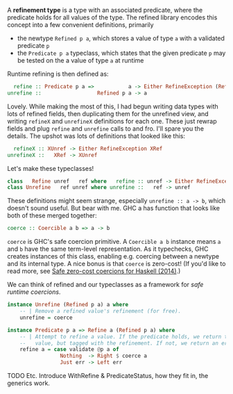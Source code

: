 A **refinement type** is a type with an associated predicate, where the
predicate holds for all values of the type. The refined library encodes this
concept into a few convenient definitions, primarily

  * the newtype `Refined p a`, which stores a value of type `a` with a validated
    predicate `p`
  * the `Predicate p a` typeclass, which states that the given predicate `p` may
    be tested on the a value of type `a` at runtime

Runtime refining is then defined as:

```haskell
  refine :: Predicate p a =>           a -> Either RefineException (Refined p a)
unrefine ::                  Refined p a -> a
```

Lovely. While making the most of this, I had begun writing data types with lots
of refined fields, then duplicating them for the unrefined view, and writing
`refineX` and `unrefineX` definitions for each one. These just rewrap fields and
plug `refine` and `unrefine` calls to and fro. I'll spare you the details. The
upshot was lots of definitions that looked like this:

```haskell
  refineX :: XUnref -> Either RefineException XRef
unrefineX ::   XRef -> XUnref
```

Let's make these typeclasses!

```haskell
class   Refine unref   ref where   refine :: unref -> Either RefineException ref
class Unrefine   ref unref where unrefine ::   ref -> unref
```

These definitions might seem strange, especially `unrefine :: a -> b`, which
doesn't sound useful. But bear with me. GHC a has function that looks like both
of these merged together:

```haskell
coerce :: Coercible a b => a -> b
```

`coerce` is GHC's safe coercion primitive. A `Coercible a b` instance means `a`
and `b` have the same term-level representation. As it typechecks, GHC creates
instances of this class, enabling e.g. coercing between a newtype and its
internal type. A nice bonus is that `coerce` is zero-cost! (If you'd like to
read more, see [Safe zero-cost coercions for Haskell
(2014)](https://richarde.dev/papers/2014/coercible/coercible.pdf).)

We can think of refined and our typeclasses as a framework for _safe runtime
coercions_.

```haskell
instance Unrefine (Refined p a) a where
    -- | Remove a refined value's refinement (for free).
    unrefine = coerce

instance Predicate p a => Refine a (Refined p a) where
    -- | Attempt to refine a value. If the predicate holds, we return the same
    --   value, but tagged with the refinement. If not, we return an error.
    refine a = case validate @p a of
                 Nothing  -> Right $ coerce a
                 Just err -> Left err
```

TODO Etc. Introduce WithRefine & PredicateStatus, how they fit in, the generics
work.
